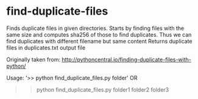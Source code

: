 # find-duplicate-files
Finds duplicate files in given directories.
Starts by finding files with the same size and computes sha256 of those to find duplicates.
Thus we can find duplicates with different filename but same content
Returns duplicate files in duplicates.txt output file

Originally taken from:
http://pythoncentral.io/finding-duplicate-files-with-python/

Usage:
'>> python find_duplicate_files.py folder'
OR 
>> python find_duplicate_files.py folder1 folder2 folder3
